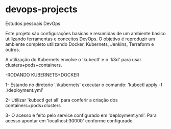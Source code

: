 # devops-projects
Estudos pessoais DevOps



  Este projeto são configurações basicas e resumidas de um ambiente basico utilizando ferramentas e conceitos DevOps. 
O objetivo é reproduzir um ambiente completo utilizando Docker, Kubernets, Jenkins, Terraform e outros. 

  A utilização do Kubernets envolve o 'kubectl' e o 'k3d' para usar clusters+pods+containers.


-RODANDO KUBERNETS+DOCKER


  1- Estando no diretorio '.\kubernets' executar o comando: 'kubectl apply -f .\deployment.yml'
  
  2- Utilizar 'kubectl get all' para conferir a criação dos containers+pods+clusters
  
  3- O acesso é feito pelo service configurado em 'deployment.yml'. Para acesso apontar em 'localhost:30000' conforme configurado.
